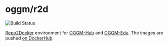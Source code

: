 # oggm/r2d

![Build Status](https://github.com/OGGM/r2d/actions/workflows/build-image.yml/badge.svg)

[Repo2Docker](https://repo2docker.readthedocs.io) environment for [OGGM-Hub](https://docs.oggm.org/en/latest/cloud.html#oggm-hub) and [OGGM-Edu](http://edu.oggm.org). The images are pushed [on DockerHub](https://hub.docker.com/r/oggm/r2d).
